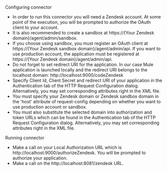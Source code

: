 Configuring connector

- In order to run this connector you will need a Zendesk account. At some point of the execution, you will be prompted to authorize the OAuth client to your account.
- It is also recommended to create a sandbox at https://{Your Zendesk domain}/agent/admin/sandbox.
- If you choose using sandbox, you must register an OAuth client at https://{Your Zendesk sandbox domain}/agent/admin/api. If you want to use production account, the application must be registered at https://{Your Zendesk domain}/agent/admin/api. 
- Do not forget to set redirect URI for the application. In our case Mule application is launched locally and the redirect URI belongs to the localhost domain: http://localhost:9000/codeZendesk
- Specify Client Id, Client Secret and redirect URI of your application in the Authentication tab of the HTTP Request Configuration dialog. Alternatively, you may set corresponding attributes right in the XML file.
- You must specify your Zendesk domain or Zendesk sandbox domain in the 'host' attribute of request-config depending on whether you want to use production account or sandbox.
- You must also substitute the selected domain into authorization and token URLs which can be found in the Authentication tab of the HTTP Request Configuration dialog. Alternatively, you may set corresponding attributes right in the XML file.


Running connector

- Make a call on your Local Authorization URL which is http://localhost:9000/authorizeZendesk. You will be prompted to authorize your application.
- Make a call on the http://localhost:8081/zendesk URL.